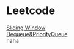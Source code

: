 # Leetcode

[Sliding Window](https://github.com/LarryAndCode/LeetCode-Note/tree/master/Sliding%20Window)    
[Dequeue&PriorityQueue](https://github.com/LarryAndCode/LeetCode-Note/tree/master/Deque%26PriorityQueue)  
haha
